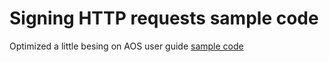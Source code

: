 # Signing HTTP requests sample code
Optimized a little besing on AOS user guide [sample code](https://docs.aws.amazon.com/opensearch-service/latest/developerguide/request-signing.html)
